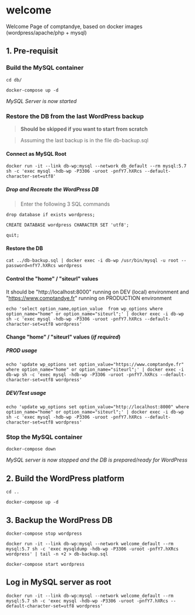 # welcome
Welcome Page of comptandye, based on docker images (wordpress/apache/php + mysql)

## 1. Pre-requisit
### Build the MySQL container
`cd db/`

`docker-compose up -d`

*MySQL Server is now started*

### Restore the DB from the last WordPress backup
> **Should be skipped if you want to start from scratch**

> Assuming the last backup is in the file db-backup.sql

#### Connect as MySQL Root
`docker run -it --link db-wp:mysql --network db_default --rm mysql:5.7 sh -c 'exec mysql -hdb-wp -P3306 -uroot -pnfY7.hXRcs --default-character-set=utf8'`
##### Drop and Recreate the WordPress DB

> Enter the following 3 SQL commands

`drop database if exists wordpress;`

`CREATE DATABASE wordpress CHARACTER SET 'utf8';`

`quit;`

#### Restore the DB
`cat ../db-backup.sql | docker exec -i db-wp /usr/bin/mysql -u root --password=nfY7.hXRcs wordpress`

#### Control the "home" / "siteurl" values
It should be "http://localhost:8000" running on DEV (local) environment and "https://www.comptandye.fr" running on PRODUCTION environment

`` echo 'select option_name,option_value  from wp_options where option_name="home" or option_name="siteurl";' | docker exec -i db-wp sh -c 'exec mysql -hdb-wp -P3306 -uroot -pnfY7.hXRcs --default-character-set=utf8 wordpress' ``

#### Change "home" / "siteurl" values (_if required_)
##### **PROD usage**

`` echo 'update wp_options set option_value="https://www.comptandye.fr" where option_name="home" or option_name="siteurl";' | docker exec -i db-wp sh -c 'exec mysql -hdb-wp -P3306 -uroot -pnfY7.hXRcs --default-character-set=utf8 wordpress' ``

##### *DEV/Test usage*

`` echo 'update wp_options set option_value="http://localhost:8000" where option_name="home" or option_name="siteurl";' | docker exec -i db-wp sh -c 'exec mysql -hdb-wp -P3306 -uroot -pnfY7.hXRcs --default-character-set=utf8 wordpress' ``

### Stop the MySQL container
`docker-compose down`

*MySQL server is now stopped and the DB is prepared/ready for WordPress*

## 2. Build the WordPress platform
`cd ..`

`docker-compose up -d`

## 3. Backup the WordPress DB
`docker-compose stop wordpress`

`` docker run -it --link db-wp:mysql --network welcome_default --rm mysql:5.7 sh -c 'exec mysqldump -hdb-wp -P3306 -uroot -pnfY7.hXRcs wordpress' | tail -n +2 > db-backup.sql ``

`docker-compose start wordpress`

## Log in MySQL server as root
`` docker run -it --link db-wp:mysql --network welcome_default --rm mysql:5.7 sh -c 'exec mysql -hdb-wp -P3306 -uroot -pnfY7.hXRcs --default-character-set=utf8 wordpress' ``
